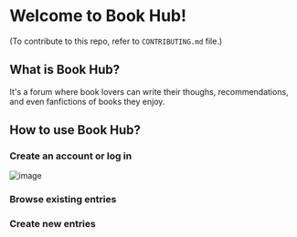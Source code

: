 # Welcome to Book Hub! # 
(To contribute to this repo, refer to `CONTRIBUTING.md` file.)

## What is Book Hub? ##
It's a forum where book lovers can write their thoughs, recommendations, and even fanfictions of books they enjoy. 

## How to use Book Hub? ##
### Create an account or log in ###
![image](https://user-images.githubusercontent.com/52259856/129430232-23824bb8-fc88-4975-a382-97a66e4c6c39.png)

### Browse existing entries ###

### Create new entries ###
